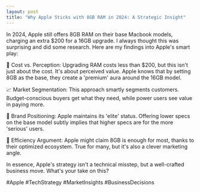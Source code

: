 ```yaml
---
layout: post
title: "Why Apple Sticks with 8GB RAM in 2024: A Strategic Insight"
---
```


In 2024, Apple still offers 8GB RAM on their base Macbook models, charging an extra $200 for a 16GB upgrade. I always thought this was surprising and did some research. Here are my findings into Apple's smart play:

💸 Cost vs. Perception: Upgrading RAM costs less than $200, but this isn't just about the cost. It's about perceived value. Apple knows that by setting 8GB as the base, they create a 'premium' aura around the 16GB model.

📈 Market Segmentation: This approach smartly segments customers. Budget-conscious buyers get what they need, while power users see value in paying more.

🎩 Brand Positioning: Apple maintains its 'elite' status. Offering lower specs on the base model subtly implies that higher specs are for the more 'serious' users.

🔌 Efficiency Argument: Apple might claim 8GB is enough for most, thanks to their optimized ecosystem. True for many, but it's also a clever marketing angle.

In essence, Apple's strategy isn't a technical misstep, but a well-crafted business move. What's your take on this?

#Apple #TechStrategy #MarketInsights #BusinessDecisions